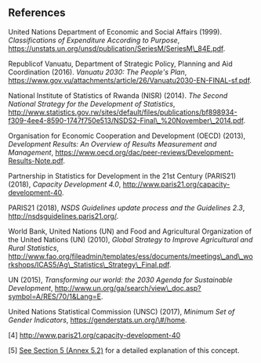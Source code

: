 ## References <!-- {docsify-ignore} -->

United Nations Department of Economic and Social Affairs (1999).
*Classifications of Expenditure According to Purpose*,
<u>https://unstats.un.org/unsd/publication/SeriesM/SeriesM\_84E.pdf</u>.

Republicof Vanuatu, Department of Strategic Policy, Planning and Aid
Coordination (2016). 
*Vanuatu 2030: The People's Plan*,
<u>https://www.gov.vu/attachments/article/26/Vanuatu2030-EN-FINAL-sf.pdf</u>.

National Institute of Statistics of Rwanda (NISR) (2014). *The Second National
Strategy for the Development of Statistics*,
<u>http://www.statistics.gov.rw/sites/default/files/publications/bf898934-f309-4ee4-8590-1747f750e513/NSDS2-Final\_%20November\_2014.pdf</u>.

Organisation for Economic Cooperation and Development (OECD) (2013), *Development
Results: An Overview of Results Measurement and Management*,
<u>https://www.oecd.org/dac/peer-reviews/Development-Results-Note.pdf</u>.

Partnership in Statistics for Development in the 21st Century (PARIS21) (2018),
*Capacity Development 4.0*,
<u>http://www.paris21.org/capacity-development-40</u>.

PARIS21 (2018),
*NSDS Guidelines update process and the Guidelines 2.3*,
<u>http://nsdsguidelines.paris21.org/</u>.

World Bank, United Nations (UN) and Food and Agricultural Organization of the United Nations (UN) (2010), *Global Strategy to Improve Agricultural and Rural Statistics*,
<u>http://www.fao.org/fileadmin/templates/ess/documents/meetings\_and\_workshops/ICAS5/Ag\_Statistics\_Strategy\_Final.pdf</u>.

UN (2015), *Transforming our world: the 2030 Agenda for Sustainable
Development*,
<u>http://www.un.org/ga/search/view\_doc.asp?symbol=A/RES/70/1&Lang=E</u>.

United Nations Statistical Commission (UNSC) (2017), *Minimum Set of Gender
Indicators*, <u>https://genderstats.un.org/\#/home</u>.

[4] http://www.paris21.org/capacity-development-40

[5] [See Section 5 (Annex 5.2)](#the-results-chain-framework-in-adapt)
for a detailed explanation of this concept.
